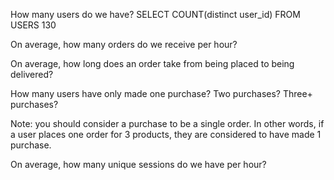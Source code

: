 How many users do we have? 
SELECT COUNT(distinct user_id) FROM USERS
130

On average, how many orders do we receive per hour?

On average, how long does an order take from being placed to being delivered?

How many users have only made one purchase? Two purchases? Three+ purchases?

Note: you should consider a purchase to be a single order. In other words, if a user places one order for 3 products, they are considered to have made 1 purchase.

On average, how many unique sessions do we have per hour?